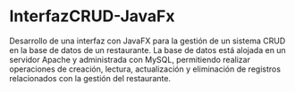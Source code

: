 # InterfazCRUD-JavaFx
Desarrollo de una interfaz con JavaFX para la gestión de un sistema CRUD en la base de datos de un restaurante. La base de datos está alojada en un servidor Apache y administrada con MySQL, permitiendo realizar operaciones de creación, lectura, actualización y eliminación de registros relacionados con la gestión del restaurante.
